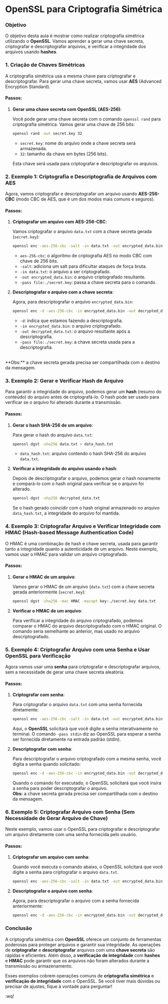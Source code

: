 
# OpenSSL para Criptografia Simétrica

### Objetivo
O objetivo desta aula é mostrar como realizar criptografia simétrica utilizando o **OpenSSL**. Vamos aprender a gerar uma chave secreta, criptografar e descriptografar arquivos, e verificar a integridade dos arquivos usando **hashes**.

### 1. Criação de Chaves Simétricas

A criptografia simétrica usa a mesma chave para criptografar e descriptografar. Para gerar uma chave secreta, vamos usar **AES** (Advanced Encryption Standard).

#### Passos:

1. **Gerar uma chave secreta com OpenSSL (AES-256)**:

   Você pode gerar uma chave secreta com o comando `openssl rand` para criptografia simétrica. Vamos gerar uma chave de 256 bits:

   ```bash
   openssl rand -out secret.key 32
   ```

   - `secret.key`: nome do arquivo onde a chave secreta será armazenada.
   - `32`: tamanho da chave em bytes (256 bits).

   Esta chave será usada para criptografar e descriptografar os arquivos.

### 2. Exemplo 1: Criptografia e Descriptografia de Arquivos com AES

Agora, vamos criptografar e descriptografar um arquivo usando **AES-256-CBC** (modo CBC de AES, que é um dos modos mais comuns e seguros).

#### Passos:

1. **Criptografar um arquivo com AES-256-CBC**:

   Vamos criptografar o arquivo `data.txt` com a chave secreta gerada (`secret.key`):

   ```bash
   openssl enc -aes-256-cbc -salt -in data.txt -out encrypted_data.bin -pass file:./secret.key
   ```

   - `aes-256-cbc`: o algoritmo de criptografia AES no modo CBC com chave de 256 bits.
   - `-salt`: adiciona um salt para dificultar ataques de força bruta.
   - `-in data.txt`: o arquivo a ser criptografado.
   - `-out encrypted_data.bin`: o arquivo criptografado resultante.
   - `-pass file:./secret.key`: passa a chave secreta para o comando.

2. **Descriptografar o arquivo com a chave secreta**:

   Agora, para descriptografar o arquivo `encrypted_data.bin`:

   ```bash
   openssl enc -d -aes-256-cbc -in encrypted_data.bin -out decrypted_data.txt -pass file:./secret.key
   ```

   - `-d`: indica que estamos fazendo a descriptografia.
   - `-in encrypted_data.bin`: o arquivo criptografado.
   - `-out decrypted_data.txt`: o arquivo resultante após a descriptografia.
   - `-pass file:./secret.key`: a chave secreta usada para a descriptografia.
<br>
   **Obs:** a chave secreta gerada precisa ser compartilhada com o destino da mensagem.

### 3. Exemplo 2: Gerar e Verificar Hash de Arquivo

Para garantir a integridade do arquivo, podemos gerar um **hash** (resumo do conteúdo) do arquivo antes de criptografá-lo. O hash pode ser usado para verificar se o arquivo foi alterado durante a transmissão.

#### Passos:

1. **Gerar o hash SHA-256 de um arquivo**:

   Para gerar o hash do arquivo `data.txt`:

   ```bash
   openssl dgst -sha256 data.txt > data_hash.txt
   ```

   - `data_hash.txt`: arquivo contendo o hash SHA-256 do arquivo `data.txt`.

2. **Verificar a integridade do arquivo usando o hash**:

   Depois de descriptografar o arquivo, podemos gerar o hash novamente e compará-lo com o hash original para verificar se o arquivo foi alterado.

   ```bash
   openssl dgst -sha256 decrypted_data.txt
   ```

   Se o hash gerado coincidir com o hash original armazenado no arquivo `data_hash.txt`, a integridade do arquivo foi mantida.

### 4. Exemplo 3: Criptografar Arquivo e Verificar Integridade com HMAC (Hash-based Message Authentication Code)

O HMAC é uma combinação de hash e chave secreta, usada para garantir tanto a integridade quanto a autenticidade de um arquivo. Neste exemplo, vamos usar o HMAC para validar um arquivo criptografado.

#### Passos:

1. **Gerar o HMAC de um arquivo**:

   Vamos gerar o HMAC de um arquivo (`data.txt`) com a chave secreta gerada anteriormente (`secret.key`):

   ```bash
   openssl dgst -sha256 -mac HMAC -macopt key:./secret.key data.txt
   ```

2. **Verificar o HMAC de um arquivo**:

   Para verificar a integridade do arquivo criptografado, podemos comparar o HMAC do arquivo descriptografado com o HMAC original. O comando seria semelhante ao anterior, mas usado no arquivo descriptografado.

### 5. Exemplo 4: Criptografar Arquivo com uma Senha e Usar OpenSSL para Verificação

Agora vamos usar uma **senha** para criptografar e descriptografar arquivos, sem a necessidade de gerar uma chave secreta aleatória.

#### Passos:

1. **Criptografar com senha**:

   Para criptografar o arquivo `data.txt` com uma senha fornecida diretamente:

   ```bash
   openssl enc -aes-256-cbc -salt -in data.txt -out encrypted_data.bin -pass stdin
   ```

   Aqui, o **OpenSSL** solicitará que você digite a senha interativamente no terminal. O comando `-pass stdin` diz ao OpenSSL para esperar a senha ser fornecida diretamente na entrada padrão (stdin).

2. **Descriptografar com senha**:

   Para descriptografar o arquivo criptografado com a mesma senha, você digita a senha quando solicitado:

   ```bash
   openssl enc -d -aes-256-cbc -in encrypted_data.bin -out decrypted_data.txt -pass stdin
   ```

   Quando o comando for executado, o OpenSSL solicitará que você insira a senha para poder descriptografar o arquivo.
   <br>
   **Obs:** a chave secreta gerada precisa ser compartilhada com o destino da mensagem.

### 6. Exemplo 5: Criptografar Arquivo com Senha (Sem Necessidade de Gerar Arquivo de Chave)

Neste exemplo, vamos usar o OpenSSL para criptografar e descriptografar um arquivo diretamente com uma senha fornecida pelo usuário.

#### Passos:

1. **Criptografar um arquivo com senha**:

   Quando você executa o comando abaixo, o OpenSSL solicitará que você digite a senha para criptografar o arquivo `data.txt`.

   ```bash
   openssl enc -aes-256-cbc -salt -in data.txt -out encrypted_data.bin -pass pass:mysecretpassword
   ```

2. **Descriptografar o arquivo com senha**:

   Agora, para descriptografar o arquivo com a senha fornecida anteriormente:

   ```bash
   openssl enc -d -aes-256-cbc -in encrypted_data.bin -out decrypted_data.txt -pass pass:mysecretpassword
   ```

### Conclusão

A criptografia simétrica com **OpenSSL** oferece um conjunto de ferramentas poderosas para proteger arquivos e garantir sua integridade. As operações de **criptografar** e **descriptografar** arquivos com uma **chave secreta** são rápidas e eficientes. Além disso, a **verificação de integridade** com **hashes** e **HMAC** pode garantir que os arquivos não foram alterados durante a transmissão ou armazenamento.

Esses exemplos cobrem operações comuns de **criptografia simétrica** e **verificação de integridade** com o OpenSSL. Se você tiver mais dúvidas ou precisar de ajustes, fique à vontade para perguntar!


:wq!
